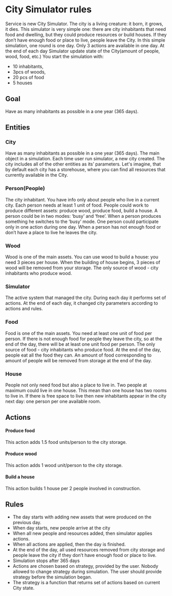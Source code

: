 # City Simulator rules

Service is new City Simulator. The city is a living creature: it born, it grows, it dies. This simulator is very simple one: there are city inhabitants that need food and dwelling, but they could produce resources or build houses. If they don’t have enough food or place to live, people leave the City. In this simple simulation, one round is one day. Only 3 actions are available in one day. At the end of each day Simulator update state of the City(amount of people, wood, food, etc.)
You start the simulation with:
- 10 inhabitants,
- 3pcs of woods,
- 20 pcs of  food
- 5 houses

## Goal
Have as many inhabitants as possible in a one year (365 days).

## Entities
### City
Have as many inhabitants as possible in a one year (365 days).
The main object in a simulation. Each time user run simulator, a new city created. The city includes all of the other entities as its’ parameters. Let's imagine, that by default each city has a storehouse, where you can find all resources that currently available in the City.

### Person(People)
The city inhabitant. You have info only about people who live in a current city. Each person needs at least 1 unit of food. People could work to produce different assets: produce wood, produce food, build a house. A person could be in two modes: ‘busy’ and ‘free’. When a person produces something he switches to the ‘busy’ mode. One person could participate only in one action during one day. When a person has not enough food or don’t have a place to live he leaves the city.

### Wood
Wood is one of the main assets. You can use wood to build a house: you need 3 pieces per house. When the building of house begins, 3 pieces of wood will be removed from your storage. The only source of wood - city inhabitants who produce wood.

### Simulator
The active system that managed the city. During each day it performs set of actions. At the end of each day, it changed city parameters according to actions and rules.

### Food
Food is one of the main assets. You need at least one unit of food per person. If there is not enough food for people they leave the city, so at the end of the day, there will be at least one unit food per person. The only source of food - city inhabitants who produce food. At the end of the day, people eat all the food they can. An amount of food corresponding to amount of people will be removed from storage at the end of the day.

### House
People not only need food but also a place to live in. Two people at maximum could live in one house. This mean than one house has two rooms to live in. If there is free space to live then new inhabitants appear in the city next day: one person per one available room.

## Actions
#### Produce food
This action adds 1.5 food units/person to the city storage.

#### Produce wood
This action adds 1 wood unit/person to the city storage.

#### Build a house
This action builds 1 house per 2 people involved in construction.

## Rules
- The day starts with adding new assets that were produced on the previous day.
- When day starts, new people arrive at the city
- When all new people and resources added, then simulator applies actions.
- When all actions are applied, then the day is finished.
- At the end of the day, all used resources removed from city storage and people leave the city if they don’t have enough food or place to live.
- Simulation stops after 365 days
- Actions are chosen based on strategy, provided by the user. Nobody allowed to change strategy during simulation. The user should provide strategy before the simulation began.
- The strategy is a function that returns set of actions based on current City state.

